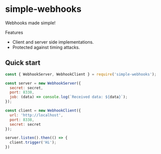 # simple-webhooks

Webhooks made simple!

Features

- Client and server side implementations.
- Protected against timing attacks.

## Quick start

```js
const { WebhookServer, WebhookClient } = require('simple-webhooks');

const server = new WebhookServer({
  secret: secret,
  port: 8338,
  job: (data) => console.log(`Received data: ${data}`);
});

const client = new WebhookClient({
  url: 'http://localhost',
  port: 8338,
  secret: secret
});

server.listen().then(() => {
  client.trigger('Hi');
})
```
